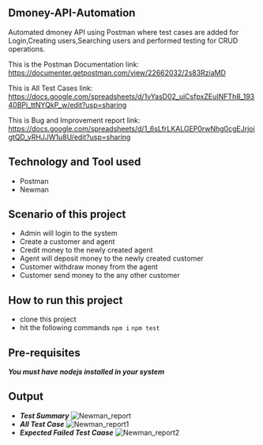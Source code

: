 ## Dmoney-API-Automation
Automated dmoney API using Postman where test cases are added for Login,Creating users,Searching users and performed testing for CRUD operations.

This is the Postman Documentation link: https://documenter.getpostman.com/view/22662032/2s83RziaMD

This is All Test Cases link: https://docs.google.com/spreadsheets/d/1vYasD02_uiCsfpxZEuINFTh8_19340BPj_ttNYQkP_w/edit?usp=sharing

This is Bug and Improvement report link: https://docs.google.com/spreadsheets/d/1_6sLfrLKALGEP0rwNhg0cgEJrjoigtQD_yRHJJW1u8U/edit?usp=sharing

## Technology and Tool used
- Postman
- Newman

## Scenario of this project
- Admin will login to the system
- Create a customer and agent
- Credit money to the newly created agent
- Agent will deposit money to the newly created customer
- Customer withdraw money from the agent
- Customer send money to the any other customer

## How to run this project
- clone this project
- hit the following commands
``` npm i ```
``` npm test ```

## Pre-requisites
***You must have nodejs installed in your system***

## Output
- ***Test Summary***
![Newman_report](https://user-images.githubusercontent.com/40294642/192163508-887ee9de-eaed-49e7-9c9b-1864f4fba797.png)
- ***All Test Case***
![Newman_report1](https://user-images.githubusercontent.com/40294642/192163517-c2d3157b-120d-4fa7-a192-04aaa09896fd.png)
- ***Expected Failed Test Caase***
![Newman_report2](https://user-images.githubusercontent.com/40294642/192163527-d41cba81-cbdf-404d-abe6-e76ce8e7ed78.png)
